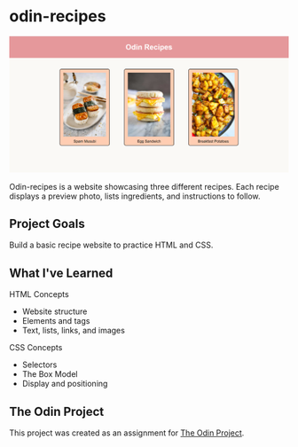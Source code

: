 # odin-recipes

![image of website showing three recipes in a row](preview/desktop.png)

Odin-recipes is a website showcasing three different recipes. Each recipe displays a preview photo, lists ingredients, and instructions to follow.

## Project Goals
Build a basic recipe website to practice HTML and CSS.

## What I've Learned
HTML Concepts
* Website structure
* Elements and tags
* Text, lists, links, and images

CSS Concepts
* Selectors
* The Box Model
* Display and positioning

## The Odin Project
This project was created as an assignment for [The Odin Project](https://www.theodinproject.com/).
